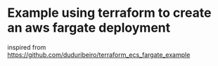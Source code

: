 # Example using terraform to create an aws fargate deployment

inspired from <https://github.com/duduribeiro/terraform_ecs_fargate_example>

